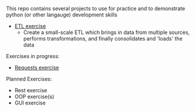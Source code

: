 This repo contains several projects to use for practice and to demonstrate python (or other langauge) development skills

* [ETL exercise](https://github.com/CodingExercises/CodingExercises/tree/main/etl_example_exercise)
  * Create a small-scale ETL which brings in data from multiple sources, performs transformations, and finally consolidates and 'loads' the data


Exercises in progress:

* [Requests exercise](https://github.com/CodingExercises/CodingExercises/tree/main/requests_example)


Planned Exercises:

* Rest exercise
* OOP exercise(s)
* GUI exercise
